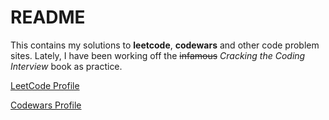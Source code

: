 # README

This contains my solutions to **leetcode**, **codewars** and other code problem sites. Lately, I have been working off the ~~infamous~~ *Cracking the Coding Interview* book as practice.

[LeetCode Profile](https://leetcode.com/jaabberwocky/)

[Codewars Profile](https://www.codewars.com/users/jaabberwocky)
